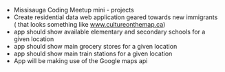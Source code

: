 - Missisauga Coding Meetup mini - projects
- Create residential data web application geared towards new immigrants ( that looks something like www.cultureonthemap.ca)
- app should show available elementary and secondary schools for a given location
- app should show main grocery stores for a given location
- app should show main train stations for a given location
- App will be making use of the Google maps api
